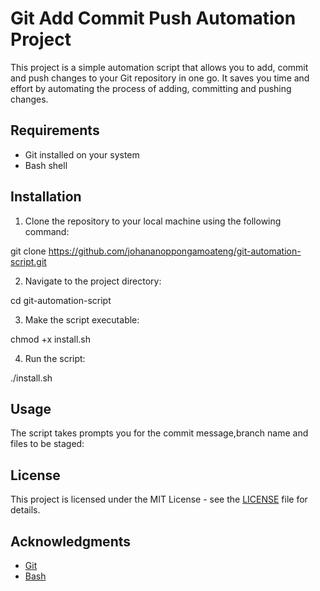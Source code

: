 # Git Add Commit Push Automation Project

This project is a simple automation script that allows you to add, commit and push changes to your Git repository in one go. It saves you time and effort by automating the process of adding, committing and pushing changes.

## Requirements

- Git installed on your system
- Bash shell

## Installation

1. Clone the repository to your local machine using the following command:


git clone https://github.com/johananoppongamoateng/git-automation-script.git


2. Navigate to the project directory:


cd git-automation-script


3. Make the script executable:


chmod +x install.sh


4. Run the script:


./install.sh


## Usage

The script takes prompts you for the commit message,branch name and files to be staged:


## License

This project is licensed under the MIT License - see the [LICENSE](LICENSE) file for details.

## Acknowledgments

- [Git](https://git-scm.com/)
- [Bash](https://www.gnu.org/software/bash/)